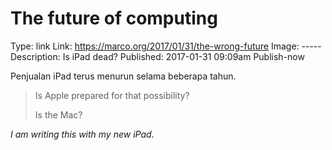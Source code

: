 The future of computing
====================
Type: link
Link: https://marco.org/2017/01/31/the-wrong-future
Image: -----
Description: Is iPad dead?
Published: 2017-01-31 09:09am
Publish-now

Penjualan iPad terus menurun selama beberapa tahun.

>Is Apple prepared for that possibility?
>
>Is the Mac?

_I am writing this with my new iPad_.
